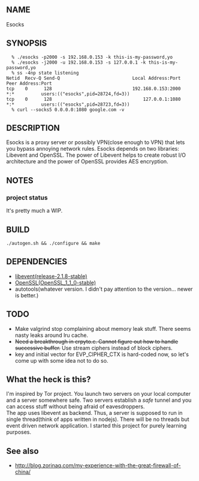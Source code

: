 ## NAME
  Esocks

## SYNOPSIS

```console
  % ./esocks -p2000 -s 192.168.0.153 -k this-is-my-password,yo
  % ./esocks -j2000 -u 192.168.0.153 -s 127.0.0.1 -k this-is-my-password,yo
  % ss -4np state listening
Netid  Recv-Q Send-Q                           Local Address:Port    Peer Address:Port
tcp    0      128                              192.168.0.153:2000               *:*          users:(("esocks",pid=28724,fd=3))
tcp    0      128                                  127.0.0.1:1080               *:*          users:(("esocks",pid=28723,fd=3))
  % curl --socks5 0.0.0.0:1080 google.com -v
```

## DESCRIPTION
 Esocks is a proxy server or possibly VPN(close enough to VPN) that lets you bypass annoying network rules. Esocks depends on two libraries: Libevent and OpenSSL. The power of Libevent helps to create robust I/O architecture and the power of OpenSSL provides AES encryption.

## NOTES
 ### project status
 It's pretty much a WIP.

## BUILD
```console
./autogen.sh && ./configure && make
```

## DEPENDENCIES
 - [libevent(release-2.1.8-stable)](http://libevent.org)
 - [OpenSSL(OpenSSL_1_1_0-stable)](https://www.openssl.org)
 - autotools(whatever version. I didn't pay attention to the version... newer is better.)

## TODO
 - Make valgrind stop complaining about memory leak stuff. There seems nasty leaks around lru cache.
 - ~~Need a breakthrough in crpyto.c. Cannot figure out how to handle successive buffer.~~ Use stream ciphers instead of block ciphers.
 - key and initial vector for EVP_CIPHER_CTX is hard-coded now, so let's come up with some idea not to do so.

## What the heck is this?
 I'm inspired by Tor project. You launch two servers on your local computer and a server somewhere safe. Two servers establish a _safe_ tunnel and you can access stuff without being afraid of eavesdroppers.<br/>
The app uses libevent as backend. Thus, a server is supposed to run in single thread(think of apps written in nodejs). There will be no threads but event driven network application. I started this project for purely learning purposes.

## See also
 - http://blog.zorinaq.com/my-experience-with-the-great-firewall-of-china/
